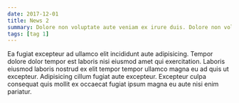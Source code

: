 ```yaml
---
date: 2017-12-01
title: News 2
summary: Dolore non voluptate aute veniam ex irure duis. Dolore non voluptate aute veniam ex irure duis.
tags: [tag 1]
---
```


Ea fugiat excepteur ad ullamco elit incididunt aute adipisicing. Tempor dolore dolor tempor est laboris nisi eiusmod amet qui exercitation. Laboris eiusmod laboris nostrud ex elit tempor tempor ullamco magna eu ad quis ut excepteur. Adipisicing cillum fugiat aute excepteur. Excepteur culpa consequat quis mollit ex occaecat fugiat ipsum magna eu aute nisi enim pariatur.
